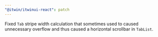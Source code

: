 ```yaml
---
"@itwin/itwinui-react": patch
---
```


Fixed `Tab` stripe width calculation that sometimes used to caused unnecessary overflow and thus caused a horizontal scrollbar in `TabList`.
